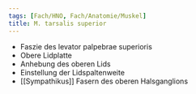 ```yaml
---
tags: [Fach/HNO, Fach/Anatomie/Muskel]
title: M. tarsalis superior
---
```

*   Faszie des levator palpebrae superioris
*   Obere Lidplatte
*   Anhebung des oberen Lids
*   Einstellung der Lidspaltenweite
*   [[Sympathikus]] Fasern des oberen Halsganglions